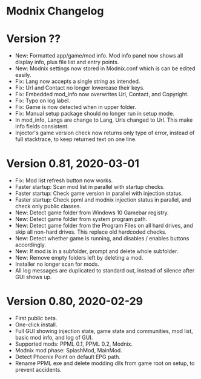 # Modnix Changelog

# Version ??

* New: Formatted app/game/mod info.  Mod info panel now shows all display info, plus file list and entry points.
* New: Modnix settings now stored in Modnix.conf which is can be edited easily.
* Fix: Lang now accepts a single string as intended.
* Fix: Url and Contact no longer lowercase their keys.
* Fix: Embedded mod_info now overwrites Url, Contact, and Copyright.
* Fix: Typo on log label.
* Fix: Game is now detected when in upper folder.
* Fix: Manual setup package should no longer run in setup mode.
* In mod_info, Langs are change to Lang, Urls changed to Url.  This make info fields consistent.
* Injector's game version check now returns only type of error, instead of full stacktrace, to keep returned text on one line.

# Version 0.81, 2020-03-01

* Fix: Mod list refresh button now works.
* Faster startup: Scan mod list in parallel with startup checks.
* Faster startup: Check game version in parallel with injection status.
* Faster startup: Check ppml and modnix injection status in parallel, and check only public classes.
* New: Detect game folder from Windows 10 Gamebar registry.
* New: Detect game folder from system program path.
* New: Detect game folder from the Program Files on all hard drives, and skip all non-hard drives.  This replace old hardcoded checks.
* New: Detect whether game is running, and disables / enables buttons accordingly.
* New: If mod is in a subfolder, prompt and delete whole subfolder.
* New: Remove empty folders left by deleting a mod.
* Installer no longer scan for mods.
* All log messages are duplicated to standard out, instead of silence after GUI shows up.

# Version 0.80, 2020-02-29

* First public beta.
* One-click install.
* Full GUI showing injection state, game state and communities, mod list, basic mod info, and log of GUI.
* Supported mods: PPML 0.1, PPML 0.2, Modnix.
* Modnix mod phase: SplashMod, MainMod.
* Detect Phoenix Point on default EPG path.
* Rename PPML exe and delete modding dlls from game root on setup, to prevent accidents.
